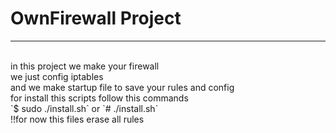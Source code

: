 <h1>OwnFirewall Project</h1>
<hr>
<br>in this project we make your firewall
<br>we just config iptables
<br>and we make startup file to save your rules and config
<br>for install this scripts follow this commands
<br>`$ sudo ./install.sh` or `# ./install.sh`
<br>!!for now this files erase all rules 
